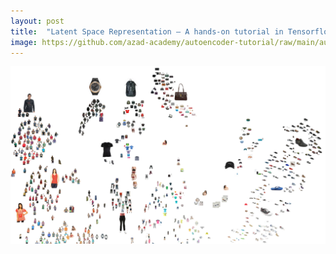 ```yaml
---
layout: post
title:  "Latent Space Representation — A hands-on tutorial in Tensorflow"
image: https://github.com/azad-academy/autoencoder-tutorial/raw/main/autoencoder-fashiondb.png
---
```


[![Autoencoders](https://github.com/azad-academy/autoencoder-tutorial/raw/main/autoencoder-fashiondb.png)](https://github.com/azad-academy/autoencoder-tutorial)